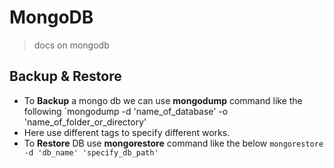 # MongoDB 
> docs on mongodb 

## Backup & Restore 
- To **Backup** a mongo db we can use **mongodump** command like the following 
	`mongodump -d 'name_of_database' -o 'name_of_folder_or_directory'
- Here use different tags to specify different works.
- To **Restore** DB use **mongorestore** command like the below
	`mongorestore -d 'db_name' 'specify_db_path'`
	 
